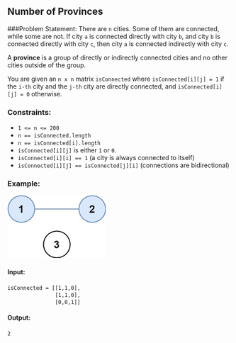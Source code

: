 ## Number of Provinces

###Problem Statement:
There are `n` cities. Some of them are connected, while some are not. If city `a` is connected directly with city `b`, and city `b` is connected directly with city `c`, then city `a` is connected indirectly with city `c`.

A **province** is a group of directly or indirectly connected cities and no other cities outside of the group.

You are given an `n x n` matrix `isConnected` where `isConnected[i][j] = 1` if the `i-th` city and the `j-th` city are directly connected, and `isConnected[i][j] = 0` otherwise.

### Constraints:
- `1 <= n <= 200`
- `n == isConnected.length`
- `n == isConnected[i].length`
- `isConnected[i][j]` is either `1` or `0`.
- `isConnected[i][i] == 1` (a city is always connected to itself)
- `isConnected[i][j] == isConnected[j][i]` (connections are bidirectional)

### Example:
![](provinces.jpg)
#### Input:
```plaintext
isConnected = [[1,1,0], 
               [1,1,0], 
               [0,0,1]]
```
#### Output:
```plaintext
2
```
